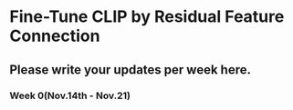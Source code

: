 # Fine-Tune CLIP by Residual Feature Connection

## Please write your updates per week here. 

### Week 0(Nov.14th - Nov.21)
#### 
